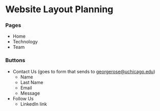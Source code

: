 # Website Layout Planning

### Pages
- Home
- Technology
- Team

### Buttons
- Contact Us (goes to form that sends to georgerose@uchicago.edu)
    - Name
    - Last Name
    - Email
    - Message
- Follow Us
    - LinkedIn link

